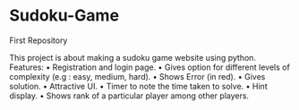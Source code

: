 # Sudoku-Game
First Repository

This project is about making a sudoku game website using python.
Features:
•	Registration and login page.
•	Gives option for different levels of complexity (e.g : easy, medium, hard).
•	Shows Error (in red).
•	Gives solution.
•	Attractive UI.
•	Timer to note the time taken to solve.
•	Hint display.
•	Shows rank of a particular player among other players.
